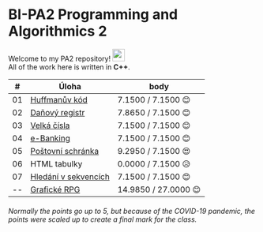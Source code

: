 # BI-PA2 Programming and Algorithmics 2

Welcome to my PA2 repository! <img src="https://media.giphy.com/media/hvRJCLFzcasrR4ia7z/giphy.gif" width="25px">  
All of the work here is written in **C++**.

| #  | Úloha            | body |
|----|---------------|-------|
| 01 | [Huffmanův kód](https://github.com/zunigjor/BI-PA2/tree/master/Progtest_1)	| 7.1500 / 7.1500 :blush:	|
| 02 | [Daňový registr](https://github.com/zunigjor/BI-PA2/tree/master/Progtest_2)	|	7.8650 / 7.1500 :blush:	|
| 03 | [Velká čísla](https://github.com/zunigjor/BI-PA2/tree/master/Progtest_3)	| 7.1500 / 7.1500 :blush:	|
| 04 | [e-Banking](https://github.com/zunigjor/BI-PA2/tree/master/Progtest_4)	| 7.1500 / 7.1500 :blush:	|
| 05 | [Poštovní schránka](https://github.com/zunigjor/BI-PA2/tree/master/Progtest_5)	| 9.2950 / 7.1500 :heart_eyes:	|
| 06 | HTML tabulky	| 	0.0000 / 7.1500 :disappointed_relieved:	|
| 07 | [Hledání v sekvencích](https://github.com/zunigjor/BI-PA2/tree/master/Progtest_7)	| 	7.1500 / 7.1500 :blush: |
| -- | [Grafické RPG](https://github.com/zunigjor/BI-PA2/tree/master/Semestralka/RPG_Game_Engine_PA2)	| 14.9850 / 27.0000 :blush:	|

###### Normally the points go up to 5, but because of the COVID-19 pandemic, the points were scaled up to create a final mark for the class.

